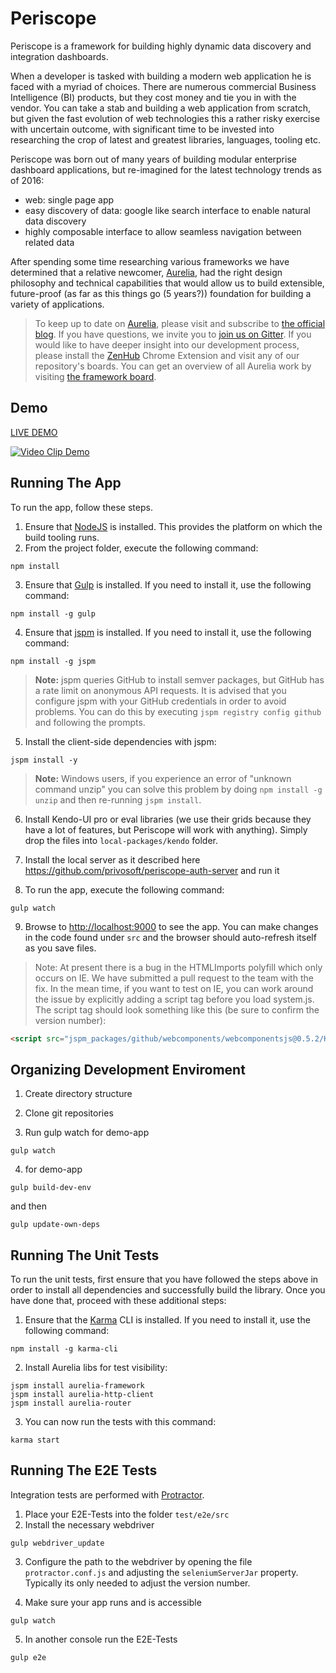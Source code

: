 # Periscope

Periscope is a framework for building highly dynamic data discovery and integration dashboards.

When a developer is tasked with building a modern web application he is faced with a myriad of choices.
There are numerous commercial Business Intelligence (BI) products, but they cost money and tie you in with the vendor.
You can take a stab and building a web application from scratch, but given the fast evolution of web technologies this a rather risky exercise with uncertain outcome, with significant time to be invested into researching the crop of latest and greatest libraries, languages, tooling etc.

Periscope was born out of many years of building modular enterprise dashboard applications, but re-imagined for the latest technology trends as of 2016:
 - web: single page app 
 - easy discovery of data: google like search interface to enable natural data discovery
 - highly composable interface to allow seamless navigation between related data

After spending some time researching various frameworks we have determined that a relative newcomer, [Aurelia](http://www.aurelia.io), had the right design philosophy and technical capabilities that would allow us to build extensible, future-proof (as far as this things go (5 years?)) foundation for building a variety of applications.


> To keep up to date on [Aurelia](http://www.aurelia.io/), please visit and subscribe to [the official blog](http://blog.durandal.io/). If you have questions, we invite you to [join us on Gitter](https://gitter.im/aurelia/discuss). If you would like to have deeper insight into our development process, please install the [ZenHub](https://zenhub.io) Chrome Extension and visit any of our repository's boards. You can get an overview of all Aurelia work by visiting [the framework board](https://github.com/aurelia/framework#boards).

## Demo

[LIVE DEMO](http://privosoft.github.io)

[![Video Clip Demo](http://img.youtube.com/vi/G0moBogheoE/0.jpg)](https://www.youtube.com/watch?v=G0moBogheoE)

## Running The App

To run the app, follow these steps.

1. Ensure that [NodeJS](http://nodejs.org/) is installed. This provides the platform on which the build tooling runs.
2. From the project folder, execute the following command:

  ```shell
  npm install
  ```
3. Ensure that [Gulp](http://gulpjs.com/) is installed. If you need to install it, use the following command:

  ```shell
  npm install -g gulp
  ```
4. Ensure that [jspm](http://jspm.io/) is installed. If you need to install it, use the following command:

  ```shell
  npm install -g jspm
  ```
  > **Note:** jspm queries GitHub to install semver packages, but GitHub has a rate limit on anonymous API requests. It is advised that you configure jspm with your GitHub credentials in order to avoid problems. You can do this by executing `jspm registry config github` and following the prompts.
5. Install the client-side dependencies with jspm:

  ```shell
  jspm install -y
  ```
  >**Note:** Windows users, if you experience an error of "unknown command unzip" you can solve this problem by doing `npm install -g unzip` and then re-running `jspm install`.

6. Install Kendo-UI pro or eval libraries (we use their grids because they have a lot of features, but Periscope will work with anything). Simply drop the files into `local-packages/kendo` folder.


7. Install the local server as it described here https://github.com/privosoft/periscope-auth-server and run it


8. To run the app, execute the following command:

  ```shell
  gulp watch
  ```
9. Browse to [http://localhost:9000](http://localhost:9000) to see the app. You can make changes in the code found under `src` and the browser should auto-refresh itself as you save files.

> Note: At present there is a bug in the HTMLImports polyfill which only occurs on IE. We have submitted a pull request to the team with the fix. In the mean time, if you want to test on IE, you can work around the issue by explicitly adding a script tag before you load system.js. The script tag should look something like this (be sure to confirm the version number):

```html
<script src="jspm_packages/github/webcomponents/webcomponentsjs@0.5.2/HTMLImports.js"></script>
```

## Organizing Development Enviroment

1. Create directory structure

2. Clone git repositories

3. Run gulp watch for demo-app

  ```shell
  gulp watch
  ```

4. for demo-app

  ```shell
  gulp build-dev-env
  ```

  and then

  ```shell
  gulp update-own-deps
  ```

## Running The Unit Tests

To run the unit tests, first ensure that you have followed the steps above in order to install all dependencies and successfully build the library. Once you have done that, proceed with these additional steps:

1. Ensure that the [Karma](http://karma-runner.github.io/) CLI is installed. If you need to install it, use the following command:

  ```shell
  npm install -g karma-cli
  ```
2. Install Aurelia libs for test visibility:

```shell
jspm install aurelia-framework
jspm install aurelia-http-client
jspm install aurelia-router
```
3. You can now run the tests with this command:

  ```shell
  karma start
  ```

## Running The E2E Tests
Integration tests are performed with [Protractor](http://angular.github.io/protractor/#/).

1. Place your E2E-Tests into the folder ```test/e2e/src```
2. Install the necessary webdriver

  ```shell
  gulp webdriver_update
  ```

3. Configure the path to the webdriver by opening the file ```protractor.conf.js``` and adjusting the ```seleniumServerJar``` property. Typically its only needed to adjust the version number.

4. Make sure your app runs and is accessible

  ```shell
  gulp watch
  ```

5. In another console run the E2E-Tests

  ```shell
  gulp e2e
  ```

